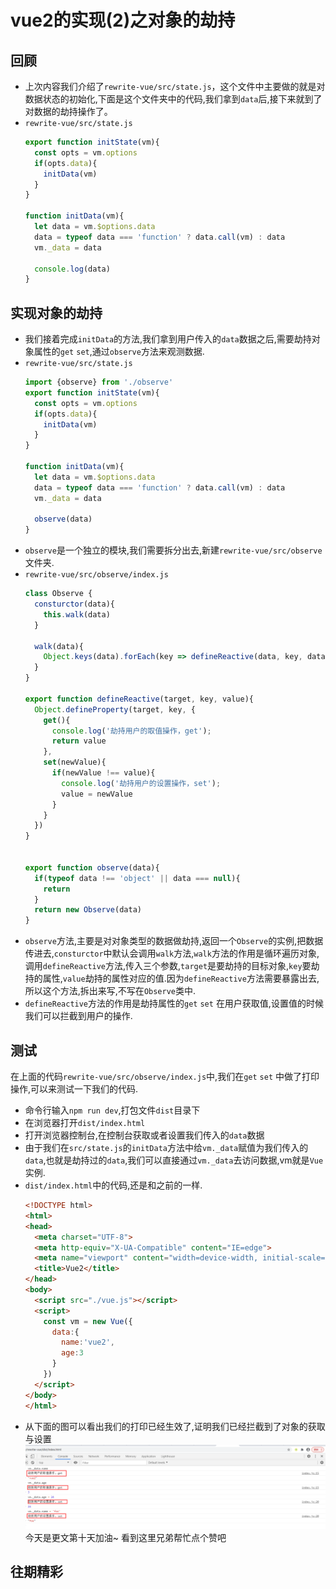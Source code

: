 # vue2的实现(2)之对象的劫持


## 回顾
- 上次内容我们介绍了`rewrite-vue/src/state.js`，这个文件中主要做的就是对数据状态的初始化,下面是这个文件夹中的代码,我们拿到`data`后,接下来就到了对数据的劫持操作了。
- `rewrite-vue/src/state.js`
  ```js
  export function initState(vm){
    const opts = vm.options
    if(opts.data){
      initData(vm)
    }
  }

  function initData(vm){
    let data = vm.$options.data
    data = typeof data === 'function' ? data.call(vm) : data
    vm._data = data

    console.log(data)
  }
  ```


## 实现对象的劫持
- 我们接着完成`initData`的方法,我们拿到用户传入的`data`数据之后,需要劫持对象属性的`get` `set`,通过`observe`方法来观测数据.
- `rewrite-vue/src/state.js`
  ```js
  import {observe} from './observe'
  export function initState(vm){
    const opts = vm.options
    if(opts.data){
      initData(vm)
    }
  }

  function initData(vm){
    let data = vm.$options.data
    data = typeof data === 'function' ? data.call(vm) : data
    vm._data = data

    observe(data)
  }
  ```
- `observe`是一个独立的模块,我们需要拆分出去,新建`rewrite-vue/src/observe`文件夹.
- `rewrite-vue/src/observe/index.js`
  ```js
  class Observe {
    consturctor(data){
      this.walk(data)
    }

    walk(data){
      Object.keys(data).forEach(key => defineReactive(data, key, data[key]))
    }
  }

  export function defineReactive(target, key, value){
    Object.defineProperty(target, key, {
      get(){
        console.log('劫持用户的取值操作，get');
        return value
      },
      set(newValue){
        if(newValue !== value){
          console.log('劫持用户的设置操作，set');
          value = newValue
        }
      }
    })
  }


  export function observe(data){
    if(typeof data !== 'object' || data === null){
      return 
    }
    return new Observe(data)
  }
  ```
- `observe`方法,主要是对对象类型的数据做劫持,返回一个`Observe`的实例,把数据传进去,`consturctor`中默认会调用`walk`方法,`walk`方法的作用是循环遍历对象,调用`defineReactive`方法,传入三个参数,`target`是要劫持的目标对象,`key`要劫持的属性,`value`劫持的属性对应的值.因为`defineReactive`方法需要暴露出去,所以这个方法,拆出来写,不写在`Observe`类中.
- `defineReactive`方法的作用是劫持属性的`get` `set` 在用户获取值,设置值的时候我们可以拦截到用户的操作.
## 测试
在上面的代码`rewrite-vue/src/observe/index.js`中,我们在`get` `set` 中做了打印操作,可以来测试一下我们的代码.
- 命令行输入`npm run dev`,打包文件`dist`目录下
- 在浏览器打开`dist/index.html`
- 打开浏览器控制台,在控制台获取或者设置我们传入的`data`数据
- 由于我们在`src/state.js`的`initData`方法中给`vm._data`赋值为我们传入的`data`,也就是劫持过的`data`,我们可以直接通过`vm._data`去访问数据,vm就是`Vue`实例.
- `dist/index.html`中的代码,还是和之前的一样.
  ```html
  <!DOCTYPE html>
  <html>
  <head>
    <meta charset="UTF-8">
    <meta http-equiv="X-UA-Compatible" content="IE=edge">
    <meta name="viewport" content="width=device-width, initial-scale=1.0">
    <title>Vue2</title>
  </head>
  <body>
    <script src="./vue.js"></script>
    <script>
      const vm = new Vue({
        data:{
          name:'vue2',
          age:3
        }
      })
    </script>
  </body>
  </html>
  ```
- 从下面的图可以看出我们的打印已经生效了,证明我们已经拦截到了对象的获取与设置
![](./2022-01-27-1.png)
今天是更文第十天加油~
看到这里兄弟帮忙点个赞吧
## 往期精彩
